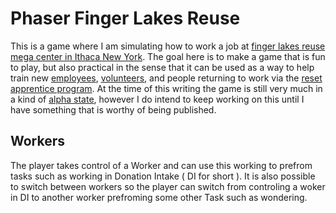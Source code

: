 # Phaser Finger Lakes Reuse

This is a game where I am simulating how to work a job at [finger lakes reuse mega center in Ithaca New York](https://ithacareuse.org/). The goal here is to make a game that is fun to play, but also practical in the sense that it can be used as a way to help train new [employees](https://ithacareuse.org/staff/), [volunteers](https://ithacareuse.org/volunteer/), and people returning to work via the [reset apprentice program](https://ithacareuse.org/reset/). At the time of this writing the game is still very much in a kind of [alpha state](https://en.wikipedia.org/wiki/Software_release_life_cycle), however I do intend to keep working on this until I have something that is worthy of being published.

## Workers

The player takes control of a Worker and can use this working to prefrom tasks such as working in Donation Intake \( DI for short \). It is also possible to switch between workers so the player can switch from controling a woker in DI to another worker prefroming some other Task such as wondering.

